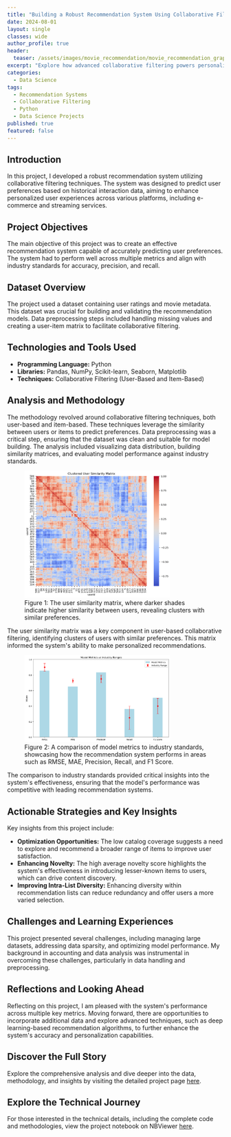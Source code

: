 ```yaml
---
title: "Building a Robust Recommendation System Using Collaborative Filtering"
date: 2024-08-01
layout: single
classes: wide
author_profile: true
header:
  teaser: /assets/images/movie_recommendation/movie_recommendation_graphic.webp
excerpt: "Explore how advanced collaborative filtering powers personalized recommendations, enhancing user engagement and transforming digital experiences."
categories:
  - Data Science
tags:
  - Recommendation Systems
  - Collaborative Filtering
  - Python
  - Data Science Projects
published: true
featured: false
---
```

## Introduction

In this project, I developed a robust recommendation system utilizing collaborative filtering techniques. The system was designed to predict user preferences based on historical interaction data, aiming to enhance personalized user experiences across various platforms, including e-commerce and streaming services.

## Project Objectives

The main objective of this project was to create an effective recommendation system capable of accurately predicting user preferences. The system had to perform well across multiple metrics and align with industry standards for accuracy, precision, and recall.

## Dataset Overview

The project used a dataset containing user ratings and movie metadata. This dataset was crucial for building and validating the recommendation models. Data preprocessing steps included handling missing values and creating a user-item matrix to facilitate collaborative filtering.

## Technologies and Tools Used

- **Programming Language:** Python
- **Libraries:** Pandas, NumPy, Scikit-learn, Seaborn, Matplotlib
- **Techniques:** Collaborative Filtering (User-Based and Item-Based)

## Analysis and Methodology

The methodology revolved around collaborative filtering techniques, both user-based and item-based. These techniques leverage the similarity between users or items to predict preferences. Data preprocessing was a critical step, ensuring that the dataset was clean and suitable for model building. The analysis included visualizing data distribution, building similarity matrices, and evaluating model performance against industry standards.

<figure>
  <img src="/assets/images/movie_recommendation/user_similarity_matrix.png" alt="User Similarity Matrix" style="width:80%;">
  <figcaption>Figure 1: The user similarity matrix, where darker shades indicate higher similarity between users, revealing clusters with similar preferences.</figcaption>
</figure>

The user similarity matrix was a key component in user-based collaborative filtering, identifying clusters of users with similar preferences. This matrix informed the system's ability to make personalized recommendations.

<figure>
  <img src="/assets/images/movie_recommendation/industry_standards.png" alt="Comparison to Industry Standards" style="width:80%;">
  <figcaption>Figure 2: A comparison of model metrics to industry standards, showcasing how the recommendation system performs in areas such as RMSE, MAE, Precision, Recall, and F1 Score.</figcaption>
</figure>

The comparison to industry standards provided critical insights into the system's effectiveness, ensuring that the model's performance was competitive with leading recommendation systems.

## Actionable Strategies and Key Insights

Key insights from this project include:

- **Optimization Opportunities:** The low catalog coverage suggests a need to explore and recommend a broader range of items to improve user satisfaction.
- **Enhancing Novelty:** The high average novelty score highlights the system's effectiveness in introducing lesser-known items to users, which can drive content discovery.
- **Improving Intra-List Diversity:** Enhancing diversity within recommendation lists can reduce redundancy and offer users a more varied selection.

## Challenges and Learning Experiences

This project presented several challenges, including managing large datasets, addressing data sparsity, and optimizing model performance. My background in accounting and data analysis was instrumental in overcoming these challenges, particularly in data handling and preprocessing.

## Reflections and Looking Ahead

Reflecting on this project, I am pleased with the system's performance across multiple key metrics. Moving forward, there are opportunities to incorporate additional data and explore advanced techniques, such as deep learning-based recommendation algorithms, to further enhance the system's accuracy and personalization capabilities.

## Discover the Full Story

Explore the comprehensive analysis and dive deeper into the data, methodology, and insights by visiting the detailed project page [here](/movie_recommendation-post/).

## Explore the Technical Journey

For those interested in the technical details, including the complete code and methodologies, view the project notebook on NBViewer [here](src/movie_recommendations_UPDATED_FINAL.ipynb).
